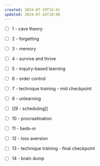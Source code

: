 ```yaml
---
created: 2024-07-19T15:41
updated: 2024-07-26T10:08
---
```

- [ ] 1 - cave theory
- [ ] 2 - forgetting
- [ ] 3 - memory
- [ ] 4 - survive and thrive
- [ ] 5 - inquiry-based learning
- [ ] 6 - order control
 
- [ ] 7 - technique training - mid checkpoint

- [ ] 8 - unlearning
- [ ] [[9 - scheduling]]
- [ ] 10 - procrastination
- [ ] 11 - beds-m
- [ ] 12 - loss aversion

- [ ] 13 - technique training - final checkpoint

- [ ] 14 - brain dump